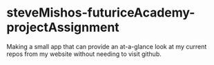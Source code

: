 # steveMishos-futuriceAcademy-projectAssignment
Making a small app that can provide an at-a-glance look at my current repos from my website without needing to visit github.
